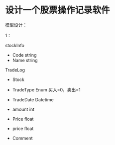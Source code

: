 # 设计一个股票操作记录软件

模型设计：

1：

stockInfo

* Code   string
* Name   string



TradeLog

* Stock
* TradeType Enum  买入=0，卖出=1
* TradeDate   Datetime

* amount int
* Price    float
* price   float
* Comment